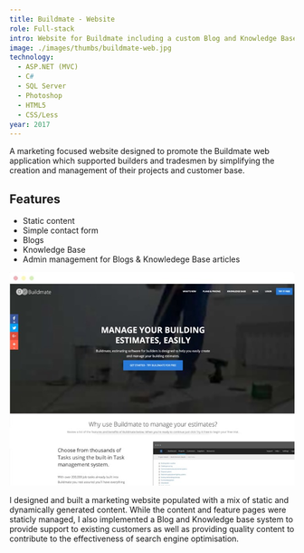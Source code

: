 ```yaml
---
title: Buildmate - Website
role: Full-stack
intro: Website for Buildmate including a custom Blog and Knowledge Base system.
image: ./images/thumbs/buildmate-web.jpg
technology:
  - ASP.NET (MVC)
  - C#
  - SQL Server
  - Photoshop
  - HTML5
  - CSS/Less
year: 2017
---
```

A marketing focused website designed to promote the Buildmate web application which supported builders and tradesmen by simplifying the creation and management of their projects and customer base.

## Features

* Static content
* Simple contact form
* Blogs
* Knowledge Base
* Admin management for Blogs & Knowledege Base articles

[![Screenshot of the Get Buildmate website](./images/getbuildmate.jpg)](./images/getbuildmate.jpg)

I designed and built a marketing website populated with a mix of static and dynamically generated content. While the content and feature pages were staticly managed, I also implemented a Blog and Knowledge base system to provide support to existing customers as well as providing quality content to contribute to the effectiveness of search engine optimisation.
